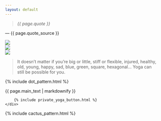```yaml
---
layout: default
---
```


<div class="lead-quote">
	<blockquote class="jois-quote"><em>{{ page.quote }}</em></blockquote>
	<p class="quote-source">— {{ page.quote_source }}</p>
</div>

<div class="yoga-dudes">
	<div class="dude-column" id="tree-pose">
		<img class="yoga-dude" src="{{ site.baseurl }}/assets/images/yoga_dudes/tree-pose.png" />
	</div>
	<div class="dude-column" id="triangle">
		<img class="yoga-dude" src="{{ site.baseurl }}/assets/images/yoga_dudes/triangle.png" />
	</div>
	<div class="dude-column" id="side-bend">
		<img class="yoga-dude" src="{{ site.baseurl }}/assets/images/yoga_dudes/side-bend.png" />
	</div>
</div>

<blockquote class="intro-message"> It doesn’t matter if you’re big or little, stiff or flexible, injured, healthy, old, young, happy, sad, blue, green, square, hexagonal… Yoga can still be possible for you. </blockquote>

{% include dot_pattern.html %}

<div id="reasons">
	<div class="narrow-columns">
		{{ page.main_text | markdownify }}

		{% include private_yoga_button.html %}
	</div>
</div>

{% include cactus_pattern.html %}

